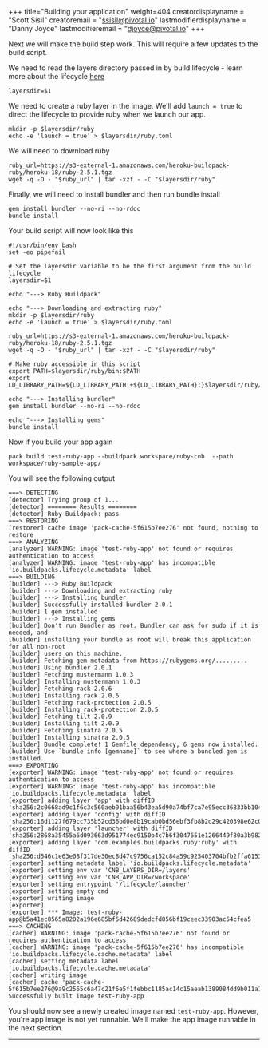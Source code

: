+++
title="Building your application"
weight=404
creatordisplayname = "Scott Sisil"
creatoremail = "ssisil@pivotal.io"
lastmodifierdisplayname = "Danny Joyce"
lastmodifieremail = "djoyce@pivotal.io"
+++


Next we will make the build step work.  This will require a few updates to the build script.

We need to read the layers directory passed in by build lifecycle - learn more about the lifecycle [here](https://github.com/buildpack/lifecycle)

```
layersdir=$1 
```

We need to create a ruby layer in the image. We'll add `launch = true` to direct the lifecycle to provide ruby when we launch our app.

```
mkdir -p $layersdir/ruby
echo -e 'launch = true' > $layersdir/ruby.toml
```

We will need to download ruby

```
ruby_url=https://s3-external-1.amazonaws.com/heroku-buildpack-ruby/heroku-18/ruby-2.5.1.tgz
wget -q -O - "$ruby_url" | tar -xzf - -C "$layersdir/ruby"
```

Finally, we will need to install bundler and then run bundle install

```
gem install bundler --no-ri --no-rdoc
bundle install
```


Your build script will now look like this

```
#!/usr/bin/env bash
set -eo pipefail

# Set the layersdir variable to be the first argument from the build lifecycle
layersdir=$1

echo "---> Ruby Buildpack" 

echo "---> Downloading and extracting ruby"
mkdir -p $layersdir/ruby
echo -e 'launch = true' > $layersdir/ruby.toml

ruby_url=https://s3-external-1.amazonaws.com/heroku-buildpack-ruby/heroku-18/ruby-2.5.1.tgz
wget -q -O - "$ruby_url" | tar -xzf - -C "$layersdir/ruby"

# Make ruby accessible in this script
export PATH=$layersdir/ruby/bin:$PATH
export LD_LIBRARY_PATH=${LD_LIBRARY_PATH:+${LD_LIBRARY_PATH}:}$layersdir/ruby/lib

echo "---> Installing bundler"
gem install bundler --no-ri --no-rdoc

echo "---> Installing gems"
bundle install
```


Now if you build your app again 

```
pack build test-ruby-app --buildpack workspace/ruby-cnb  --path workspace/ruby-sample-app/
```

You will see the following output

```
===> DETECTING
[detector] Trying group of 1...
[detector] ======== Results ========
[detector] Ruby Buildpack: pass
===> RESTORING
[restorer] cache image 'pack-cache-5f615b7ee276' not found, nothing to restore
===> ANALYZING
[analyzer] WARNING: image 'test-ruby-app' not found or requires authentication to access
[analyzer] WARNING: image 'test-ruby-app' has incompatible 'io.buildpacks.lifecycle.metadata' label
===> BUILDING
[builder] ---> Ruby Buildpack
[builder] ---> Downloading and extracting ruby
[builder] ---> Installing bundler
[builder] Successfully installed bundler-2.0.1
[builder] 1 gem installed
[builder] ---> Installing gems
[builder] Don't run Bundler as root. Bundler can ask for sudo if it is needed, and
[builder] installing your bundle as root will break this application for all non-root
[builder] users on this machine.
[builder] Fetching gem metadata from https://rubygems.org/.........
[builder] Using bundler 2.0.1
[builder] Fetching mustermann 1.0.3
[builder] Installing mustermann 1.0.3
[builder] Fetching rack 2.0.6
[builder] Installing rack 2.0.6
[builder] Fetching rack-protection 2.0.5
[builder] Installing rack-protection 2.0.5
[builder] Fetching tilt 2.0.9
[builder] Installing tilt 2.0.9
[builder] Fetching sinatra 2.0.5
[builder] Installing sinatra 2.0.5
[builder] Bundle complete! 1 Gemfile dependency, 6 gems now installed.
[builder] Use `bundle info [gemname]` to see where a bundled gem is installed.
===> EXPORTING
[exporter] WARNING: image 'test-ruby-app' not found or requires authentication to access
[exporter] WARNING: image 'test-ruby-app' has incompatible 'io.buildpacks.lifecycle.metadata' label
[exporter] adding layer 'app' with diffID 'sha256:2c0668ad9c1f6c3c560aeb91baa56b43ea5d90a74bf7ca7e95ecc36833bb1041'
[exporter] adding layer 'config' with diffID 'sha256:16d1127f679cc735b52cd36bd0e8b19cab0bd56ebf3fb8b2d29c420398e62c0c'
[exporter] adding layer 'launcher' with diffID 'sha256:2868a35455a6d093663d951774ec9150b4c7b6f3047651e1266449f80a3b982b'
[exporter] adding layer 'com.examples.buildpacks.ruby:ruby' with diffID 'sha256:d546c1e63e08f317de30ec8d47c9756ca152c84a59c925403704bfb2ffa6153e'
[exporter] setting metadata label 'io.buildpacks.lifecycle.metadata'
[exporter] setting env var 'CNB_LAYERS_DIR=/layers'
[exporter] setting env var 'CNB_APP_DIR=/workspace'
[exporter] setting entrypoint '/lifecycle/launcher'
[exporter] setting empty cmd
[exporter] writing image
[exporter]
[exporter] *** Image: test-ruby-app@b5a41ec8565a8202a196e685bf5d42689dedcfd856bf19ceec33903ac54cfea5
===> CACHING
[cacher] WARNING: image 'pack-cache-5f615b7ee276' not found or requires authentication to access
[cacher] WARNING: image 'pack-cache-5f615b7ee276' has incompatible 'io.buildpacks.lifecycle.cache.metadata' label
[cacher] setting metadata label 'io.buildpacks.lifecycle.cache.metadata'
[cacher] writing image
[cacher] cache 'pack-cache-5f615b7ee276@9a9c2565c6a47c21f6e5f1febbc1185ac14c15aeab1389084dd9b011a1742a43'
Successfully built image test-ruby-app
```

You should now see a newly created image named `test-ruby-app`. However, you're app
image is not yet runnable. We'll make the app image runnable in the next section.

---
